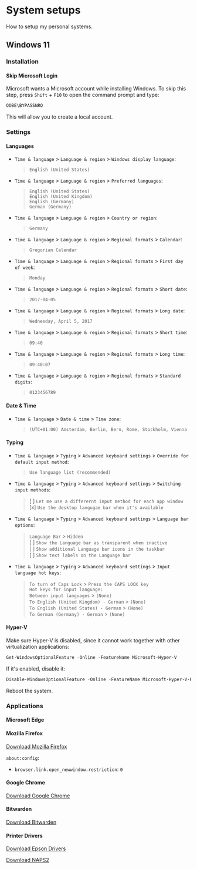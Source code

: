 # System setups
How to setup my personal systems.

## Windows 11

### **Installation**

#### **Skip Microsoft Login**

Microsoft wants a Microsoft account while installing Windows. To skip this step,
press `Shift` + `F10` to open the command prompt and type:

```cmd
OOBE\BYPASSNRO
```

This will allow you to create a local account.

### **Settings**

#### **Languages**

- `Time & language` > `Language & region` > `Windows display language`:
  > `English (United States)`

- `Time & language` > `Language & region` > `Preferred languages`:
  > `English (United States)` \
  > `English (United Kingdom)` \
  > `English (Germany)` \
  > `German (Germany)`

- `Time & language` > `Language & region` > `Country or region`:
  > `Germany`

- `Time & language` > `Language & region` > `Regional formats` > `Calendar`:
  > `Gregorian Calendar`

- `Time & language` > `Language & region` > `Regional formats` > `First day of week`:
  > `Monday`

- `Time & language` > `Language & region` > `Regional formats` > `Short date`:
  > `2017-04-05`

- `Time & language` > `Language & region` > `Regional formats` > `Long date`:
  > `Wednesday, April 5, 2017`

- `Time & language` > `Language & region` > `Regional formats` > `Short time`:
  > `09:40`

- `Time & language` > `Language & region` > `Regional formats` > `Long time`:
  > `09:40:07`

- `Time & language` > `Language & region` > `Regional formats` > `Standard digits`:
  > `0123456789`

#### **Date & Time**

- `Time & language` > `Date & time` > `Time zone`:
  > `(UTC+01:00) Amsterdam, Berlin, Bern, Rome, Stockholm, Vienna`

#### **Typing** 

- `Time & language` > `Typing` > `Advanced keyboard settings` > `Override for default input method`:
  > `Use language list (recommended)`

- `Time & language` > `Typing` > `Advanced keyboard settings` > `Switching input methods`:
  > [ ] `Let me use a differernt input method for each app window` \
  > [x] `Use the desktop langugae bar when it's available`

- `Time & language` > `Typing` > `Advanced keyboard settings` > `Language bar options`:
  > `Language Bar` > `Hidden` \
  > [ ] `Show the Language bar as transparent when inactive` \
  > [ ] `Show additional Language bar icons in the taskbar` \
  > [ ] `Show text labels on the Language bar`

- `Time & language` > `Typing` > `Advanced keyboard settings` > `Input language hot keys`:
  > `To turn of Caps Lock` > `Press the CAPS LOCK key` \
  > `Hot keys for input language:` \
  > `Between input languages` > `(None)` \
  > `To English (United Kingdom) - German` > `(None)` \
  > `To English (United States) - German` > `(None)` \
  > `To German (Germany) - German` > `(None)`

#### **Hyper-V**

Make sure Hyper-V is disabled, since it cannot work together with other
virtualization applications:

```powershell
Get-WindowsOptionalFeature -Online -FeatureName Microsoft-Hyper-V
```

If it's enabled, disable it:

```powershell
Disable-WindowsOptionalFeature -Online -FeatureName Microsoft-Hyper-V-Hypervisor
```

Reboot the system.

### **Applications**

#### **Microsoft Edge**


#### **Mozilla Firefox**
[Download Mozilla Firefox](https://www.mozilla.org/en-US/firefox/new/)

`about:config`:
- `browser.link.open_newwindow.restriction`: `0`

#### **Google Chrome**
[Download Google Chrome](https://www.google.com/chrome/)

#### **Bitwarden**
[Download Bitwarden](https://bitwarden.com/download/)

#### **Printer Drivers**
[Download Epson Drivers](https://epson.com/Support/Printers/All-In-Ones/WorkForce-Series/Epson-WorkForce-Pro-WF-3720/s/SPT_C11CF24201?review-filter=Windows+11)

[Download NAPS2](https://www.naps2.com/)
